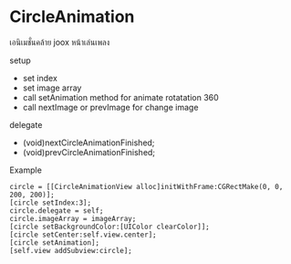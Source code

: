 # CircleAnimation

เอนิเมชั่นคล้าย joox หน้าเล่นเพลง

setup 
- set index
- set image array
- call setAnimation method for animate rotatation 360
- call nextImage or prevImage for change image

delegate

- (void)nextCircleAnimationFinished;
- (void)prevCircleAnimationFinished;

Example

    circle = [[CircleAnimationView alloc]initWithFrame:CGRectMake(0, 0, 200, 200)]; 
    [circle setIndex:3];
    circle.delegate = self;
    circle.imageArray = imageArray;
    [circle setBackgroundColor:[UIColor clearColor]];
    [circle setCenter:self.view.center];
    [circle setAnimation];
    [self.view addSubview:circle];
